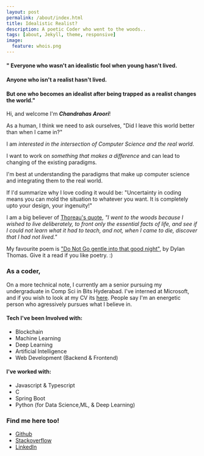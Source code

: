 ```yaml
---
layout: post
permalink: /about/index.html
title: Idealistic Realist?
description: A poetic Coder who went to the woods..
tags: [about, Jekyll, theme, responsive]
image:
  feature: whois.png
---
```


#### " Everyone who wasn't an idealistic fool when young hasn't lived.
#### Anyone who isn't a realist hasn't lived.
#### But one who becomes an idealist after being trapped as a realist changes the world."

Hi, and welcome I'm ***Chandrahas Aroori***!

As a human, I think we need to ask ourselves, "Did I leave this world better than when I came in?"

I am *interested in the intersection of Computer Science and the real world*.

I want to work on *something that makes a difference* and can lead to changing of the existing paradigms.

I'm best at understanding the paradigms that make up computer science and integrating them to the real world.

If I'd summarize why I love coding it would be: "Uncertainty in coding means you can mold the situation to whatever you want. It is completely upto your design, your ingenuity!"

I am a big believer of [Thoreau's quote](https://www.goodreads.com/quotes/2690-i-went-to-the-woods-because-i-wished-to-live), *"I went to the woods because I wished to live deliberately, to front only the essential facts of life, and see if I could not learn what it had to teach, and not, when I came to die, discover that I had not lived."*

My favourite poem is ["Do Not Go gentle into that good night"](https://poets.org/poem/do-not-go-gentle-good-night), by Dylan Thomas. Give it a read if you like poetry. :)

### As a coder,

On a more technical note, I currently am a senior pursuing my undergraduate in Comp Sci in Bits Hyderabad. I've interned at Microsoft, and if you wish to look at my CV its [here](https://exorust.github.io/resume.html). People say I'm an energetic person who agressively pursues what I believe in.

#### Tech I've been Involved with:
- Blockchain
- Machine Learning
- Deep Learning
- Artificial Intelligence
- Web Development (Backend & Frontend)

#### I've worked with:
- Javascript & Typescript
- C
- Spring Boot
- Python (for Data Science,ML, & Deep Learning)

### Find me here too!

- [Github](https://github.com/Exorust)
- [Stackoverflow](https://stackoverflow.com/users/7086962/chandrahas-aroori)
- [LinkedIn](https://www.linkedin.com/in/chandrahas-aroori-409b44148/)
